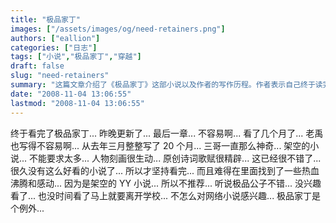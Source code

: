 ```yaml
---
title: "极品家丁"
images: ["/assets/images/og/need-retainers.png"]
authors: ["eallion"]
categories: ["日志"]
tags: ["小说","极品家丁","穿越"]
draft: false
slug: "need-retainers"
summary: "这篇文章介绍了《极品家丁》这部小说以及作者的写作历程。作者表示自己终于读完了这部小说，对作者的辛苦付出表示理解和赞赏。文章提到了小说中人物刻画生动、原创诗词歌赋精辟，并认为这是很久没有看到的好小说之一。虽然是架空的YY小说，但作者还是坚持看完并找到了一些热血沸腾和感动的元素。最后，作者表示对其他网络小说不太感兴趣，但《极品家丁》是个例外。"
date: "2008-11-04 13:06:55"
lastmod: "2008-11-04 13:06:55"
---
```


终于看完了极品家丁...
昨晚更新了...
最后一章...
不容易啊...
看了几个月了...
老禹也写得不容易啊...
从去年三月整整写了 20 个月...
三哥一直那么神奇...
架空的小说...
不能要求太多...
人物刻画很生动...
原创诗词歌赋很精辟...
这已经很不错了...
很久没有这么好看的小说了...
所以才坚持看完...
而且难得在里面找到了一些热血沸腾和感动...
因为是架空的 YY 小说...
所以不推荐...
听说极品公子不错...
没兴趣看了...
也没时间看了马上就要离开学校...
不怎么对网络小说感兴趣...
极品家丁是个例外...
